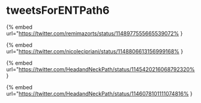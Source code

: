 # tweetsForENTPath6

{% embed url="https://twitter.com/remimazorts/status/1148977555665539072% }

{% embed url="https://twitter.com/nicolecipriani/status/1148806613156999168% }

{% embed url="https://twitter.com/HeadandNeckPath/status/1145420216068792320% }

{% embed url="https://twitter.com/HeadandNeckPath/status/1146078101111074816% }

